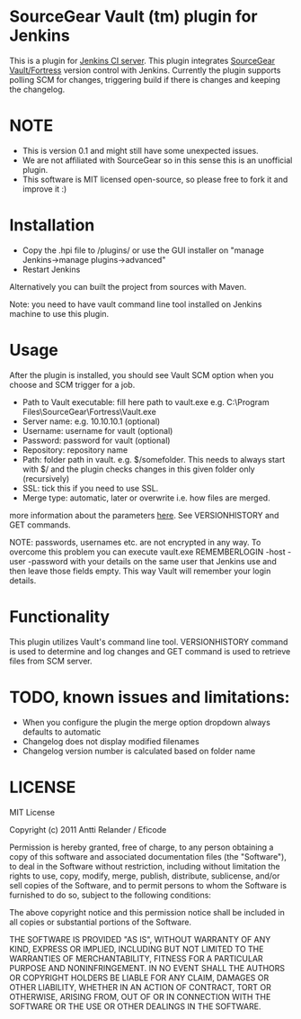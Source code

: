 SourceGear Vault (tm) plugin for Jenkins
====================


This is a plugin for [Jenkins CI server](http://jenkins-ci.org/). This plugin integrates [SourceGear Vault/Fortress](http://www.sourcegear.com/) version control with Jenkins. Currently the plugin supports polling SCM for changes, triggering build if there is changes and keeping the changelog.

NOTE
====

* This is version 0.1 and might still have some unexpected issues.
* We are not affiliated with SourceGear so in this sense this is an unofficial plugin.
* This software is MIT licensed open-source, so please free to fork it and improve it :)

Installation
============

* Copy the .hpi file to <jenkins>/plugins/ or use the GUI installer on "manage Jenkins->manage plugins->advanced"
* Restart Jenkins

Alternatively you can built the project from sources with Maven.

Note: you need to have vault command line tool installed on Jenkins machine to use this plugin.
	
Usage
=====

After the plugin is installed, you should see Vault SCM option when you choose and SCM trigger for a job.

* Path to Vault executable: fill here path to vault.exe e.g. C:\Program Files\SourceGear\Fortress\Vault.exe
* Server name: e.g. 10.10.10.1 (optional)
* Username: username for vault (optional)
* Password: password for vault (optional)
* Repository: repository name
* Path: folder path in vault. e.g. $/somefolder. This needs to always start with $/ and the plugin checks changes in this given folder only (recursively)
* SSL: tick this if you need to use SSL.
* Merge type: automatic, later or overwrite i.e. how files are merged.

more information about the parameters [here](http://download.sourcegear.com/misc/vault/help/client/clc.htm). See VERSIONHISTORY and GET commands.

NOTE: passwords, usernames etc. are not encrypted in any way. To overcome this problem you can execute vault.exe REMEMBERLOGIN -host -user -password with your details on the same user that Jenkins use and then leave those fields empty. This way Vault will remember your login details. 	

Functionality
=============

This plugin utilizes Vault's command line tool. VERSIONHISTORY command is used to determine and log changes and GET command is used to retrieve files from SCM server. 

TODO, known issues and limitations:
=====

* When you configure the plugin the merge option dropdown always defaults to automatic
* Changelog does not display modified filenames
* Changelog version number is calculated based on folder name


LICENSE
=======

MIT License

Copyright (c) 2011 Antti Relander / Eficode

Permission is hereby granted, free of charge, to any person obtaining a copy of this software and associated documentation files (the "Software"), to deal in the Software without restriction, including without limitation the rights to use, copy, modify, merge, publish, distribute, sublicense, and/or sell copies of the Software, and to permit persons to whom the Software is furnished to do so, subject to the following conditions:

The above copyright notice and this permission notice shall be included in all copies or substantial portions of the Software.

THE SOFTWARE IS PROVIDED "AS IS", WITHOUT WARRANTY OF ANY KIND, EXPRESS OR IMPLIED, INCLUDING BUT NOT LIMITED TO THE WARRANTIES OF MERCHANTABILITY, FITNESS FOR A PARTICULAR PURPOSE AND NONINFRINGEMENT. IN NO EVENT SHALL THE AUTHORS OR COPYRIGHT HOLDERS BE LIABLE FOR ANY CLAIM, DAMAGES OR OTHER LIABILITY, WHETHER IN AN ACTION OF CONTRACT, TORT OR OTHERWISE, ARISING FROM, OUT OF OR IN CONNECTION WITH THE SOFTWARE OR THE USE OR OTHER DEALINGS IN THE SOFTWARE.



